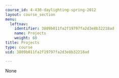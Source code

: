 ```yaml
---
course_id: 4-430-daylighting-spring-2012
layout: course_section
menu:
  leftnav:
    identifier: 3809b011fa2f19797fa2d3e8b32218ad
    name: Projects
    weight: 60
title: Projects
type: course
uid: 3809b011fa2f19797fa2d3e8b32218ad

---
```

None